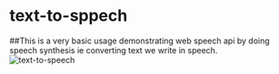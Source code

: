 # text-to-sppech
##This is a very basic usage demonstrating web speech api by doing speech synthesis ie converting text we write in speech.
<br />
![text-to-speech](https://raw.githubusercontent.com/Aanyajain/text-to-sppech/main/url/to/img/speech.png)

